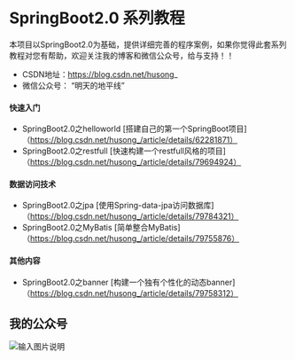 # SpringBoot2.0 系列教程

本项目以SpringBoot2.0为基础，提供详细完善的程序案例，如果你觉得此套系列教程对您有帮助，欢迎关注我的博客和微信公众号，给与支持！！

- CSDN地址：https://blog.csdn.net/husong_
- 微信公众号： “明天的地平线”


#### 快速入门

- SpringBoot2.0之helloworld  [搭建自己的第一个SpringBoot项目] （https://blog.csdn.net/husong_/article/details/62281871）
- SpringBoot2.0之restfull  [快速构建一个restfull风格的项目] （https://blog.csdn.net/husong_/article/details/79694924）


#### 数据访问技术

- SpringBoot2.0之jpa [使用Spring-data-jpa访问数据库] （https://blog.csdn.net/husong_/article/details/79784321）
- SpringBoot2.0之MyBatis [简单整合MyBatis] （https://blog.csdn.net/husong_/article/details/79755876）


#### 其他内容
- SpringBoot2.0之banner  [构建一个独有个性化的动态banner] （https://blog.csdn.net/husong_/article/details/79758312）


## 我的公众号

![输入图片说明](https://gitee.com/uploads/images/2018/0412/163958_59c5e3de_483361.jpeg "明天的地平线")